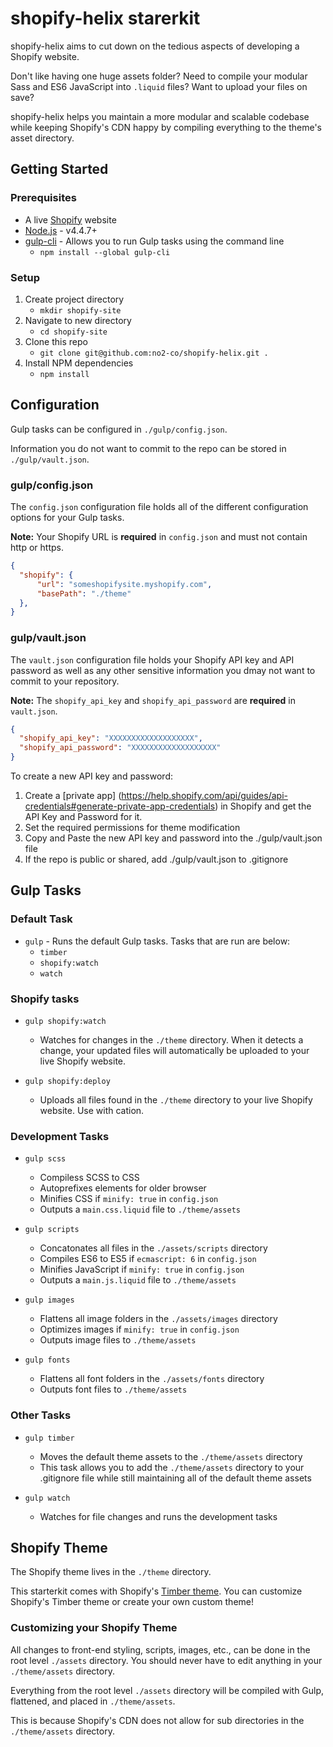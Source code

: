 # shopify-helix starerkit

shopify-helix aims to cut down on the tedious aspects of developing a Shopify website.

Don't like having one huge assets folder? Need to compile your modular Sass and ES6 JavaScript into `.liquid` files? Want to upload your files on save?

shopify-helix helps you maintain a more modular and scalable codebase while keeping Shopify's CDN happy by compiling everything to the theme's asset directory.

## Getting Started

### Prerequisites

- A live [Shopify](https://www.shopify.com/) website
- [Node.js](https://nodejs.org/en/) - v4.4.7+
- [gulp-cli](https://github.com/gulpjs/gulp-cli) - Allows you to run Gulp tasks using the command line
    - `npm install --global gulp-cli`

### Setup

1. Create project directory
    - `mkdir shopify-site`
2. Navigate to new directory
    - `cd shopify-site`
3. Clone this repo
    - `git clone git@github.com:no2-co/shopify-helix.git .`
4. Install NPM dependencies
    - `npm install`

## Configuration

Gulp tasks can be configured in `./gulp/config.json`.

Information you do not want to commit to the repo can be stored in `./gulp/vault.json`.

### gulp/config.json

The `config.json` configuration file holds all of the different configuration options for your Gulp tasks.

**Note:** Your Shopify URL is **required** in `config.json` and must not contain http or https.

```json
{
  "shopify": {
      "url": "someshopifysite.myshopify.com",
      "basePath": "./theme"
  },
}
```

### gulp/vault.json

The `vault.json` configuration file holds your Shopify API key and API password as well as any other sensitive information you dmay not want to commit to your repository.

**Note:** The `shopify_api_key` and `shopify_api_password` are **required** in `vault.json`.

```json
{
  "shopify_api_key": "XXXXXXXXXXXXXXXXXXX",
  "shopify_api_password": "XXXXXXXXXXXXXXXXXXX"
}
```

To create a new API key and password:

1) Create a [private app] (https://help.shopify.com/api/guides/api-credentials#generate-private-app-credentials) in Shopify and get the API Key and Password for it.
2) Set the required permissions for theme modification
3) Copy and Paste the new API key and password into the ./gulp/vault.json file
4) If the repo is public or shared, add ./gulp/vault.json to .gitignore

## Gulp Tasks

### Default Task

- `gulp` - Runs the default Gulp tasks. Tasks that are run are below:
  - `timber`
  - `shopify:watch`
  - `watch`

### Shopify tasks

- `gulp shopify:watch`
  - Watches for changes in the `./theme` directory. When it detects a change, your updated files will automatically be uploaded to your live Shopify website.

- `gulp shopify:deploy`
  - Uploads all files found in the `./theme` directory to your live Shopify website. Use with cation.

### Development Tasks

- `gulp scss`
  - Compiless SCSS to CSS
  - Autoprefixes elements for older browser
  - Minifies CSS if `minify: true` in `config.json`
  - Outputs a `main.css.liquid` file to `./theme/assets`

- `gulp scripts`
  - Concatonates all files in the `./assets/scripts` directory
  - Compiles ES6 to ES5 if `ecmascript: 6` in `config.json`
  - Minifies JavaScript if `minify: true` in `config.json`
  - Outputs a `main.js.liquid` file to `./theme/assets`

- `gulp images`
  - Flattens all image folders in the `./assets/images` directory
  - Optimizes images if `minify: true` in `config.json`
  - Outputs image files to `./theme/assets`

- `gulp fonts`
  - Flattens all font folders in the `./assets/fonts` directory
  - Outputs font files to `./theme/assets`

### Other Tasks

- `gulp timber`
  - Moves the default theme assets to the `./theme/assets` directory
  - This task allows you to add the `./theme/assets` directory to your .gitignore file while still maintaining all of the default theme assets

- `gulp watch`
  - Watches for file changes and runs the development tasks

## Shopify Theme

The Shopify theme lives in the `./theme` directory.

This starterkit comes with Shopify's [Timber theme](https://shopify.github.io/Timber/). You can customize Shopify's Timber theme or create your own custom theme!

### Customizing your Shopify Theme

All changes to front-end styling, scripts, images, etc., can be done in the root level `./assets` directory. You should never have to edit anything in your `./theme/assets` directory.

Everything from the root level `./assets` directory will be compiled with Gulp, flattened, and placed in `./theme/assets`.

This is because Shopify's CDN does not allow for sub directories in the `./theme/assets` directory.
